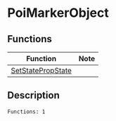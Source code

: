 # PoiMarkerObject
## Functions
| Function | Note |
|----------|------|
|[SetStatePropState](SetStatePropState.md)| |
## Description
```
Functions: 1
```